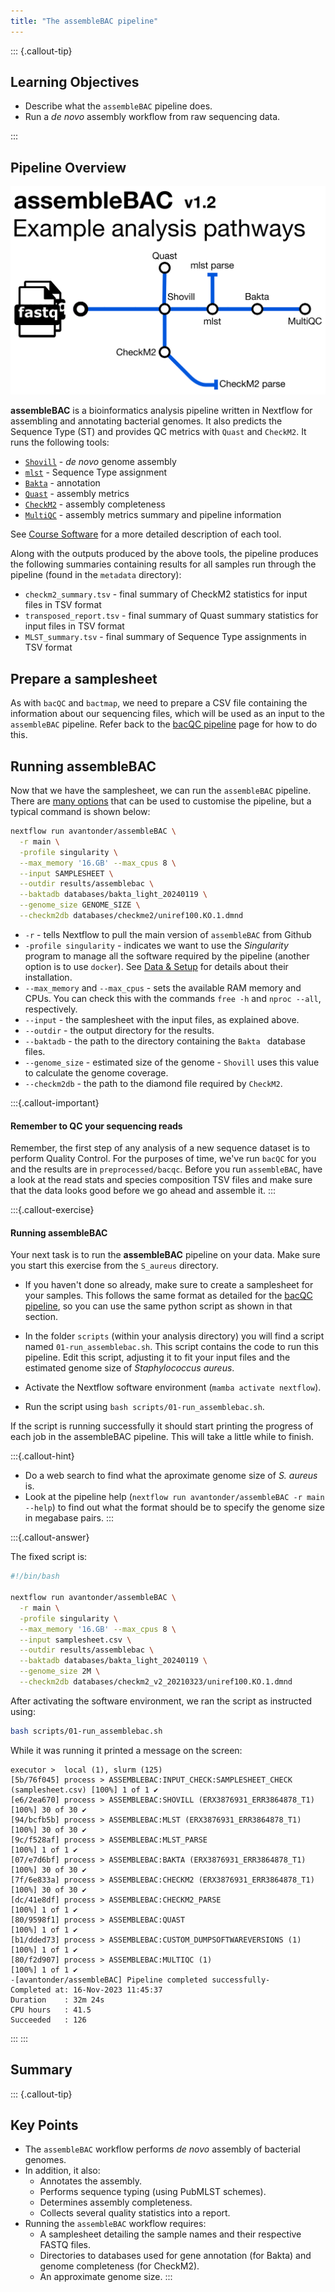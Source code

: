 ```yaml
---
title: "The assembleBAC pipeline"
---
```


::: {.callout-tip}
## Learning Objectives

- Describe what the `assembleBAC` pipeline does.
- Run a _de novo_ assembly workflow from raw sequencing data.

:::

## Pipeline Overview

![The assembleBAC pipeline](images/assembleBAC_metromap.png)

**assembleBAC** is a bioinformatics analysis pipeline written in Nextflow for assembling and annotating bacterial genomes. It also predicts the Sequence Type (ST) and provides QC metrics with `Quast` and `CheckM2`.  It runs the following tools: 

- [`Shovill`](https://github.com/tseemann/shovill) - *de novo* genome assembly
- [`mlst`](https://github.com/tseemann/mlst) - Sequence Type assignment
- [`Bakta`](https://github.com/oschwengers/bakta) - annotation
- [`Quast`](https://quast.sourceforge.net/) - assembly metrics
- [`CheckM2`](https://github.com/chklovski/CheckM2) - assembly completeness
- [`MultiQC`](https://multiqc.info/) - assembly metrics summary and pipeline information

See [Course Software](appendices/02-course_software.md) for a more detailed description of each tool.

Along with the outputs produced by the above tools, the pipeline produces the following summaries containing results for all samples run through the pipeline (found in the `metadata` directory):

- `checkm2_summary.tsv` - final summary of CheckM2 statistics for input files in TSV format
- `transposed_report.tsv` - final summary of Quast summary statistics for input files in TSV format
- `MLST_summary.tsv` - final summary of Sequence Type assignments in TSV format

## Prepare a samplesheet

As with `bacQC` and `bactmap`, we need to prepare a CSV file containing the information about our sequencing files, which will be used as an input to the `assembleBAC` pipeline.  Refer back to the [bacQC pipeline](09-bacqc.md#prepare-a-samplesheet) page for how to do this.

## Running assembleBAC

Now that we have the samplesheet, we can run the `assembleBAC` pipeline.  There are [many options](https://github.com/avantonder/assembleBAC/blob/main/docs/parameters.md) that can be used to customise the pipeline, but a typical command is shown below:

```bash
nextflow run avantonder/assembleBAC \
  -r main \
  -profile singularity \
  --max_memory '16.GB' --max_cpus 8 \
  --input SAMPLESHEET \
  --outdir results/assemblebac \
  --baktadb databases/bakta_light_20240119 \
  --genome_size GENOME_SIZE \
  --checkm2db databases/checkme2/uniref100.KO.1.dmnd
```

- `-r` - tells Nextflow to pull the main version of `assembleBAC` from Github
- `-profile singularity` - indicates we want to use the _Singularity_ program to manage all the software required by the pipeline (another option is to use `docker`). See [Data & Setup](../setup.md) for details about their installation.
- `--max_memory` and `--max_cpus` - sets the available RAM memory and CPUs. You can check this with the commands `free -h` and `nproc --all`, respectively.
- `--input` - the samplesheet with the input files, as explained above.
- `--outdir` - the output directory for the results.
- `--baktadb` - the path to the directory containing the `Bakta ` database files.
- `--genome_size` - estimated size of the genome - `Shovill` uses this value to calculate the genome coverage.
- `--checkm2db` - the path to the diamond file required by `CheckM2`. 

:::{.callout-important}
#### Remember to QC your sequencing reads

Remember, the first step of any analysis of a new sequence dataset is to perform Quality Control. For the purposes of time, we've run `bacQC` for you and the results are in `preprocessed/bacqc`.  Before you run `assembleBAC`, have a look at the read stats and species composition TSV files and make sure that the data looks good before we go ahead and assemble it. 
:::

:::{.callout-exercise}
#### Running assembleBAC

Your next task is to run the **assembleBAC** pipeline on your data. Make sure you start this exercise from the `S_aureus` directory.

- If you haven't done so already, make sure to create a samplesheet for your samples. 
  This follows the same format as detailed for the [bacQC pipeline](09-bacqc.md#prepare-a-samplesheet), so you can use the same python script as shown in that section.

- In the folder `scripts` (within your analysis directory) you will find a script named `01-run_assemblebac.sh`. This script contains the code to run this pipeline. 
  Edit this script, adjusting it to fit your input files and the estimated genome size of _Staphylococcus aureus_.

- Activate the Nextflow software environment (`mamba activate nextflow`).

- Run the script using `bash scripts/01-run_assemblebac.sh`.

If the script is running successfully it should start printing the progress of each job in the assembleBAC pipeline. This will take a little while to finish. <i class="fa-solid fa-mug-hot"></i>

:::{.callout-hint}
- Do a web search to find what the aproximate genome size of _S. aureus_ is.
- Look at the pipeline help (`nextflow run avantonder/assembleBAC -r main --help`) to find out what the format should be to specify the genome size in megabase pairs.
:::

:::{.callout-answer}

The fixed script is: 

```bash
#!/bin/bash

nextflow run avantonder/assembleBAC \
  -r main \
  -profile singularity \
  --max_memory '16.GB' --max_cpus 8 \
  --input samplesheet.csv \
  --outdir results/assemblebac \
  --baktadb databases/bakta_light_20240119 \
  --genome_size 2M \
  --checkm2db databases/checkm2_v2_20210323/uniref100.KO.1.dmnd
```

After activating the software environment, we ran the script as instructed using:

```bash
bash scripts/01-run_assemblebac.sh
```

While it was running it printed a message on the screen: 

```
executor >  local (1), slurm (125)
[5b/76f045] process > ASSEMBLEBAC:INPUT_CHECK:SAMPLESHEET_CHECK (samplesheet.csv) [100%] 1 of 1 ✔
[e6/2ea670] process > ASSEMBLEBAC:SHOVILL (ERX3876931_ERR3864878_T1)              [100%] 30 of 30 ✔
[94/bcfb5b] process > ASSEMBLEBAC:MLST (ERX3876931_ERR3864878_T1)                 [100%] 30 of 30 ✔
[9c/f528af] process > ASSEMBLEBAC:MLST_PARSE                                      [100%] 1 of 1 ✔
[07/e7d6bf] process > ASSEMBLEBAC:BAKTA (ERX3876931_ERR3864878_T1)                [100%] 30 of 30 ✔
[7f/6e833a] process > ASSEMBLEBAC:CHECKM2 (ERX3876931_ERR3864878_T1)              [100%] 30 of 30 ✔
[dc/41e8df] process > ASSEMBLEBAC:CHECKM2_PARSE                                   [100%] 1 of 1 ✔
[80/9598f1] process > ASSEMBLEBAC:QUAST                                           [100%] 1 of 1 ✔
[b1/dded73] process > ASSEMBLEBAC:CUSTOM_DUMPSOFTWAREVERSIONS (1)                 [100%] 1 of 1 ✔
[80/f2d907] process > ASSEMBLEBAC:MULTIQC (1)                                     [100%] 1 of 1 ✔
-[avantonder/assembleBAC] Pipeline completed successfully-
Completed at: 16-Nov-2023 11:45:37
Duration    : 32m 24s
CPU hours   : 41.5
Succeeded   : 126
```

:::
:::

## Summary

::: {.callout-tip}
## Key Points

- The `assembleBAC` workflow performs _de novo_ assembly of bacterial genomes. 
- In addition, it also:
  - Annotates the assembly.
  - Performs sequence typing (using PubMLST schemes).
  - Determines assembly completeness.
  - Collects several quality statistics into a report.
- Running the `assembleBAC` workflow requires:
  - A samplesheet detailing the sample names and their respective FASTQ files. 
  - Directories to databases used for gene annotation (for Bakta) and genome completeness (for CheckM2).
  - An approximate genome size.
:::